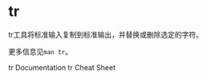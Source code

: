 # tr

tr工具将标准输入复制到标准输出，并替换或删除选定的字符。

更多信息见`man tr`。

<BadgeLink badgeText=' Official Documentation' colorScheme='blue' href='https://linuxcommand.org/lc3_man_pages/tr1.html'>tr Documentation</BadgeLink>
<BadgeLink badgeText='Read' colorScheme='yellow' href='https://linuxopsys.com/topics/tr-command-in-linux'>tr Cheat Sheet</BadgeLink>
